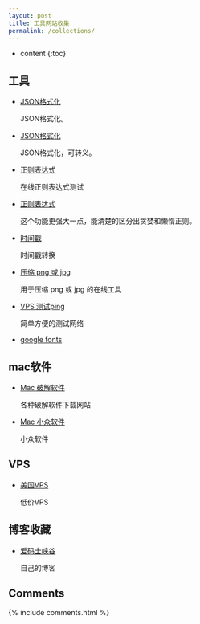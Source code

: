 ```yaml
---
layout: post
title: 工具网站收集
permalink: /collections/
---
```


* content
{:toc}


## 工具

* [JSON格式化](https://www.json.cn/)

    JSON格式化。

* [JSON格式化](http://www.bejson.com/)

    JSON格式化，可转义。

* [正则表达式](http://tool.oschina.net/regex/)

    在线正则表达式测试

* [正则表达式](https://regex101.com/)

    这个功能更强大一点，能清楚的区分出贪婪和懒惰正则。

* [时间戳](https://tool.lu/timestamp/)

    时间戳转换

- [压缩 png 或 jpg](https://tinypng.com/)

    用于压缩 png 或 jpg 的在线工具

* [VPS 测试ping](http://ping.pe/)

    简单方便的测试网络

* [google fonts](https://fonts.google.com/)

## mac软件

* [Mac 破解软件](https://www.waitsun.com/)

    各种破解软件下载网站
    
* [Mac 小众软件](https://www.appinn.com/category/mac/)
    
    小众软件

## VPS

* [美国VPS](https://idc.wiki/clientarea.php?action=products)

    低价VPS
    
## 博客收藏

* [爱码士峡谷](http://www.jpjny.xyz)

    自己的博客



## Comments

{% include comments.html %}
